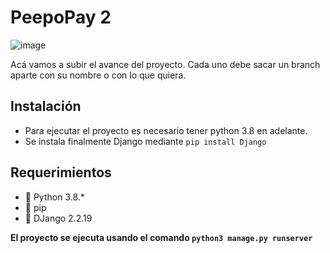 # PeepoPay 2


![image](https://i.imgur.com/EhMWqPU.png)

Acá vamos a subir el avance del proyecto.
Cada uno debe sacar un branch aparte con su nombre o con lo que quiera. 

## Instalación
 - Para ejecutar el proyecto es necesario tener python 3.8 en adelante.
 - Se instala finalmente Django mediante `pip install Django`

## Requerimientos
 - 🍌 Python 3.8.*
 - 🥭 pip
 - 🍉 DJango 2.2.19
 
 **El proyecto se ejecuta usando el comando `python3 manage.py runserver`**

